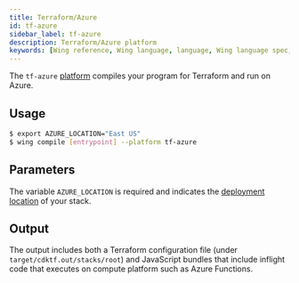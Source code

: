 ```yaml
---
title: Terraform/Azure
id: tf-azure
sidebar_label: tf-azure
description: Terraform/Azure platform
keywords: [Wing reference, Wing language, language, Wing language spec, Wing programming language, cli, terraform, tf-azure, azure, microsoft azure, platform]
---
```


The `tf-azure` [platform](../02-concepts/03-platforms.md) compiles your program for Terraform and run on Azure.

## Usage

```sh
$ export AZURE_LOCATION="East US"
$ wing compile [entrypoint] --platform tf-azure
```

## Parameters

The variable `AZURE_LOCATION` is required and indicates the [deployment
location](https://github.com/claranet/terraform-azurerm-regions/blob/master/REGIONS.md) of your
stack.

## Output

The output includes both a Terraform configuration file (under `target/cdktf.out/stacks/root`) and
JavaScript bundles that include inflight code that executes on compute platform such as Azure
Functions.
